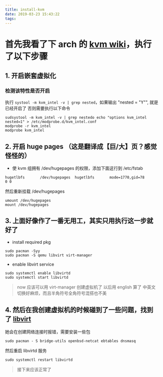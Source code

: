 ```yaml
---
title: install-kvm
date: 2019-03-23 15:43:22
tags:
---
```

# 首先我看了下 arch 的 [kvm wiki](https://wiki.archlinux.org/index.php/KVM)，执行了以下步骤

## 1. 开启嵌套虚拟化

### 检测该特性是否开启

  执行 `systool -m kvm_intel -v | grep nested`，如果输出 "nested = "Y"", 就是已经开启了
  否则需要执行以下命令

```shell
sudsystool -m kvm_intel -v | grep nestedo echo "options kvm_intel nested=1" > /etc/modprobe.d/kvm_intel.conf
modprobe -r kvm_intel
modprobe kvm_intel
```

## 2. 开启 huge pages （这是翻译成【巨/大】页？感觉怪怪的）

- 使 kvm 组拥有 /dev/hugepages 的权限，添加下面这行到 /etc/fstab

`hugetlbfs       /dev/hugepages  hugetlbfs       mode=1770,gid=78        0 0`

然后重新挂载 /dev/hugepages

```shell
umount /dev/hugepages
mount /dev/hugepages
```

## 3. 上面好像作了一番无用工，其实只用执行这一步就好了

- install required pkg
```shell
sudo pacman -Syy
sudo pacman -S qemu libvirt virt-manager
```
- enable libvirt service
```shell
sudo systemctl enable libvirtd
sudo systemctl start libvirtd
```

> now 应该可以用 virt-manager 创建虚拟机了
> 以后用 english 算了 中英文切换好麻烦，而且半角符号全角符号混搭也不美

## 4. 然后在我创建虚拟机的时候碰到了一些问题，找到了 [libvirt](https://wiki.archlinux.org/index.php/libvirt)

她会在创建网络连接时报错，需要安装一些包

`sudo pacman - S bridge-utils openbsd-netcat ebtables dnsmasq`

然后重启 libvirtd 服务

`sudo systemctl restart libvirtd`

> 接下来应该正常了

